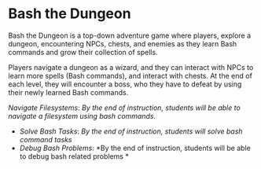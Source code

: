 # Bash the Dungeon

Bash the Dungeon is a top-down adventure game where players, explore a dungeon, encountering NPCs, chests, and enemies as they learn Bash commands and grow their collection of spells. 

Players navigate a dungeon as a wizard, and they can interact with NPCs to learn more spells (Bash commands), and interact with chests. At the end of each level, they will encounter a boss, who they have to defeat by using their newly learned Bash commands. 

*Navigate Filesystems*: *By the end of instruction, students will be able to navigate a filesystem using bash commands.*
- *Solve Bash Tasks*: *By the end of instruction, students will solve bash command tasks*
- *Debug Bash Problems*: *By the end of instruction, students will be able to debug bash related problems *
